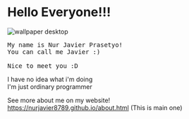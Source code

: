 # Hello Everyone!!!

![wallpaper desktop](https://user-images.githubusercontent.com/70767613/193721642-0f6d301a-143a-406c-a058-3c04ecd339fb.png)

<pre>My name is Nur Javier Prasetyo!
You can call me Javier :)

Nice to meet you :D</pre>

I have no idea what i'm doing\
I'm just ordinary programmer

See more about me on my website!\
https://nurjavier8789.github.io/about.html (This is main one)
